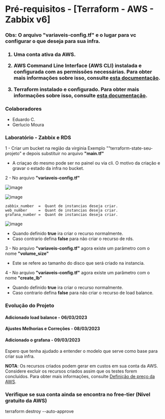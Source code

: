 # Pré-requisitos - [Terraform - AWS - Zabbix v6]

<h3> Obs: O arquivo <b>"variaveis-config.tf"</b> e o lugar para vc configurar o que deseja para sua infra.<h3>

1. Uma conta ativa da AWS.

2. AWS Command Line Interface (AWS CLI) instalada e configurada com as permissões necessárias. Para obter mais informações sobre isso, consulte <a href="https://docs.aws.amazon.com/cli/latest/userguide/cli-chap-install.html" rel="nofollow" _istranslated="1">esta documentação</a>.</li>

3. Terraform instalado e configurado. Para obter mais informações sobre isso, consulte <a href="https://learn.hashicorp.com/tutorials/terraform/install-cli" rel="nofollow" _istranslated="1">esta documentação</a>.

<h3>Colaboradores</h3>

- Eduardo C.
- Gerlucio Moura

<h3>Laboratório - Zabbix e RDS</h3>

1 - Criar um bucket na região da virginia Exemplo ""terraform-state-seu-projeto" e depois substituir no arquivo <b>"main.tf"</b>

 - A criaçao do mesmo pode ser no painel ou via cli. O motivo da criação e gravar o estado da infra no bucket.

2 - No arquivo <b>"variaveis-config.tf"</b>

  ![image](https://user-images.githubusercontent.com/82802634/224080016-c96b4174-9f6e-4092-a490-3d538a359c52.png)
 
 
  ![image](https://user-images.githubusercontent.com/82802634/224079488-81c24d33-dc7f-4670-925b-2f575d6822a5.png)

    zabbix_number  =  Quant de instancias deseja criar.
    web_number     =  Quant de instancias deseja criar.
    grafana_number =  Quant de instancias deseja criar.
 
  ![image](https://user-images.githubusercontent.com/82802634/224080868-5b1ef003-1f62-4ab3-90aa-8cbc314fe163.png)


 - Quando definido <b>true</b> ira criar o recurso normalmente. 
 - Caso contrario defina <b>false</b> para não criar o recurso de rds.
 
3 - No arquivo <b>"variaveis-config.tf"</b> agora existe um parâmetro com o nome <b>"volume_size"</b>

 - Este se refere ao tamanho do disco que será criado na instancia.

4 - No arquivo <b>"variaveis-config.tf"</b> agora existe um parâmetro com o nome <b>"create_lb"</b>

 - Quando definido <b>true</b> ira criar o recurso normalmente. 
 - Caso contrario defina <b>false</b> para não criar o recurso de load balance.
 
<h3>Evolução do Projeto</h3>

<h4>Adicionado load balance - 06/03/2023</h4>

<h4>Ajustes Melhorias e Correções - 08/03/2023</h4>

<h4>Adicionado o grafana - 09/03/2023</h4>

Espero que tenha ajudado a entender o modelo que serve como base para criar sua infra.


**NOTA**: Os recursos criados podem gerar em custos em sua conta da AWS. Considere excluir os recursos criados assim que os testes forem concluídos. Para obter mais informações, consulte [Definição de preço da AWS](https://aws.amazon.com/pricing/).

<h3>Verifique se sua conta ainda se encontra no free-tier (Nível gratuito da AWS) </h3>

terraform destroy --auto-approve
